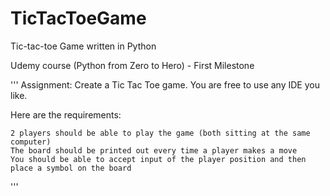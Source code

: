 # TicTacToeGame
Tic-tac-toe Game written in Python 

Udemy course (Python from Zero to Hero) - First Milestone 

'''
Assignment: Create a Tic Tac Toe game. You are free to use any IDE you like.

Here are the requirements:

    2 players should be able to play the game (both sitting at the same computer)
    The board should be printed out every time a player makes a move
    You should be able to accept input of the player position and then place a symbol on the board
'''

